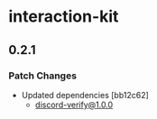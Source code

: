 # interaction-kit

## 0.2.1

### Patch Changes

- Updated dependencies [bb12c62]
  - discord-verify@1.0.0
